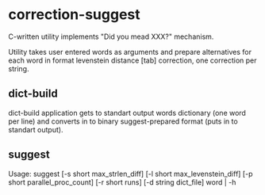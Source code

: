 correction-suggest
==================

C-written utility implements "Did you mead XXX?" mechanism.

Utility takes user entered words as arguments and prepare alternatives for each word in format
levenstein distance [tab] correction, one correction per string.

dict-build
----------
dict-build application gets to standart output words dictionary (one word per line)
and converts in to binary suggest-prepared format (puts in to standart output).

suggest
-------
Usage: suggest [-s short max_strlen_diff] [-l short max_levenstein_diff] [-p short parallel_proc_count] [-r short runs] [-d string dict_file] word | -h

